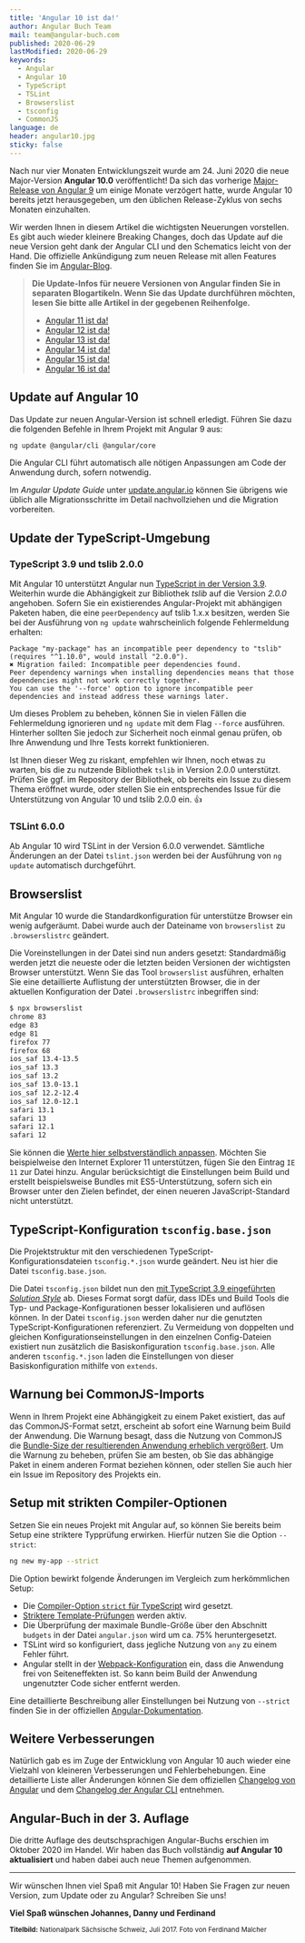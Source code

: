 ```yaml
---
title: 'Angular 10 ist da!'
author: Angular Buch Team
mail: team@angular-buch.com
published: 2020-06-29
lastModified: 2020-06-29
keywords:
  - Angular
  - Angular 10
  - TypeScript
  - TSLint
  - Browserslist
  - tsconfig
  - CommonJS
language: de
header: angular10.jpg
sticky: false
---
```



Nach nur vier Monaten Entwicklungszeit wurde am 24. Juni 2020 die neue Major-Version **Angular 10.0** veröffentlicht!
Da sich das vorherige [Major-Release von Angular 9](/blog/2020-02-angular9) um einige Monate verzögert hatte, wurde Angular 10 bereits jetzt herausgegeben, um den üblichen Release-Zyklus von sechs Monaten einzuhalten.

Wir werden Ihnen in diesem Artikel die wichtigsten Neuerungen vorstellen.
Es gibt auch wieder kleinere Breaking Changes, doch das Update auf die neue Version geht dank der Angular CLI und den Schematics leicht von der Hand.
Die offizielle Ankündigung zum neuen Release mit allen Features finden Sie im [Angular-Blog](https://blog.angular.io/version-10-of-angular-now-available-78960babd41).

> **Die Update-Infos für neuere Versionen von Angular finden Sie in separaten Blogartikeln. Wenn Sie das Update durchführen möchten, lesen Sie bitte alle Artikel in der gegebenen Reihenfolge.**
> * [Angular 11 ist da!](/blog/2020-11-angular11)
> * [Angular 12 ist da!](/blog/2021-06-angular12)
> * [Angular 13 ist da!](/blog/2021-11-angular13)
> * [Angular 14 ist da!](/blog/2022-06-angular14)
> * [Angular 15 ist da!](/blog/2022-11-angular15)
> * [Angular 16 ist da!](/blog/2023-05-angular16)

## Update auf Angular 10

Das Update zur neuen Angular-Version ist schnell erledigt.
Führen Sie dazu die folgenden Befehle in Ihrem Projekt mit Angular 9 aus:

```bash
ng update @angular/cli @angular/core
```

Die Angular CLI führt automatisch alle nötigen Anpassungen am Code der Anwendung durch, sofern notwendig.

Im *Angular Update Guide* unter [update.angular.io](https://update.angular.io/#9.0:10.0) können Sie übrigens wie üblich alle Migrationsschritte im Detail nachvollziehen und die Migration vorbereiten.

## Update der TypeScript-Umgebung

### TypeScript 3.9 und tslib 2.0.0

Mit Angular 10 unterstützt Angular nun [TypeScript in der Version 3.9](https://www.typescriptlang.org/docs/handbook/release-notes/typescript-3-9.html).
Weiterhin wurde die Abhängigkeit zur Bibliothek _tslib_ auf die Version _2.0.0_ angehoben.
Sofern Sie ein existierendes Angular-Projekt mit abhängigen Paketen haben, die eine `peerDependency` auf tslib 1.x.x besitzen, werden Sie bei der Ausführung von `ng update` wahrscheinlich folgende Fehlermeldung erhalten:

```
Package "my-package" has an incompatible peer dependency to "tslib" (requires "^1.10.0", would install "2.0.0").
✖ Migration failed: Incompatible peer dependencies found.
Peer dependency warnings when installing dependencies means that those dependencies might not work correctly together.
You can use the '--force' option to ignore incompatible peer dependencies and instead address these warnings later.
```

Um dieses Problem zu beheben, können Sie in vielen Fällen die Fehlermeldung ignorieren und `ng update` mit dem Flag `--force` ausführen.
Hinterher sollten Sie jedoch zur Sicherheit noch einmal genau prüfen, ob Ihre Anwendung und Ihre Tests korrekt funktionieren.

Ist Ihnen dieser Weg zu riskant, empfehlen wir Ihnen, noch etwas zu warten, bis die zu nutzende Bibliothek `tslib` in Version 2.0.0 unterstützt.
Prüfen Sie ggf. im Repository der Bibliothek, ob bereits ein Issue zu diesem Thema eröffnet wurde, oder stellen Sie ein entsprechendes Issue für die Unterstützung von Angular 10 und tslib 2.0.0 ein. 👍

### TSLint 6.0.0

Ab Angular 10 wird TSLint in der Version 6.0.0 verwendet.
Sämtliche Änderungen an der Datei `tslint.json` werden bei der Ausführung von `ng update` automatisch durchgeführt.


## Browserslist

Mit Angular 10 wurde die Standardkonfiguration für unterstütze Browser ein wenig aufgeräumt.
Dabei wurde auch der Dateiname von `browserslist` zu `.browserslistrc` geändert.

Die Voreinstellungen in der Datei sind nun anders gesetzt: Standardmäßig werden jetzt die neueste oder die letzten beiden Versionen der wichtigsten Browser unterstützt.
Wenn Sie das Tool `browserslist` ausführen, erhalten Sie eine detaillierte Auflistung der unterstützten Browser, die in der aktuellen Konfiguration der Datei `.browserslistrc` inbegriffen sind:

```bash
$ npx browserslist
chrome 83
edge 83
edge 81
firefox 77
firefox 68
ios_saf 13.4-13.5
ios_saf 13.3
ios_saf 13.2
ios_saf 13.0-13.1
ios_saf 12.2-12.4
ios_saf 12.0-12.1
safari 13.1
safari 13
safari 12.1
safari 12
```

Sie können die [Werte hier selbstverständlich anpassen](https://github.com/browserslist/browserslist).
Möchten Sie beispielweise den Internet Explorer 11 unterstützen, fügen Sie den Eintrag `IE 11` zur Datei hinzu.
Angular berücksichtigt die Einstellungen beim Build und erstellt beispielsweise Bundles mit ES5-Unterstützung, sofern sich ein Browser unter den Zielen befindet, der einen neueren JavaScript-Standard nicht unterstützt.

## TypeScript-Konfiguration `tsconfig.base.json`

Die Projektstruktur mit den verschiedenen TypeScript-Konfigurationsdateien `tsconfig.*.json` wurde geändert.
Neu ist hier die Datei `tsconfig.base.json`.

Die Datei `tsconfig.json` bildet nun den [mit TypeScript 3.9 eingeführten _Solution Style_](https://devblogs.microsoft.com/typescript/announcing-typescript-3-9/#solution-style-tsconfig) ab.
Dieses Format sorgt dafür, dass IDEs und Build Tools die Typ- und Package-Konfigurationen besser lokalisieren und auflösen können.
In der Datei `tsconfig.json` werden daher nur die genutzten TypeScript-Konfigurationen referenziert.
Zu Vermeidung von doppelten und gleichen Konfigurationseinstellungen in den einzelnen Config-Dateien existiert nun zusätzlich die Basiskonfiguration `tsconfig.base.json`.
Alle anderen `tsconfig.*.json` laden die Einstellungen von dieser Basiskonfiguration mithilfe von `extends`.

## Warnung bei CommonJS-Imports

Wenn in Ihrem Projekt eine Abhängigkeit zu einem Paket existiert, das auf das CommonJS-Format setzt, erscheint ab sofort eine Warnung beim Build der Anwendung.
Die Warnung besagt, dass die Nutzung von CommonJS die [Bundle-Size der resultierenden Anwendung erheblich vergrößert](https://web.dev/commonjs-larger-bundles/).
Um die Warnung zu beheben, prüfen Sie am besten, ob Sie das abhängige Paket in einem anderen Format beziehen können, oder stellen Sie auch hier ein Issue im Repository des Projekts ein.

## Setup mit strikten Compiler-Optionen

Setzen Sie ein neues Projekt mit Angular auf, so können Sie bereits beim Setup eine striktere Typprüfung erwirken.
Hierfür nutzen Sie die Option `--strict`:

```bash
ng new my-app --strict
```

Die Option bewirkt folgende Änderungen im Vergleich zum herkömmlichen Setup:

- Die [Compiler-Option `strict` für TypeScript](https://dev.to/briwa/how-strict-is-typescript-s-strict-mode-311a) wird gesetzt.
- [Striktere Template-Prüfungen](https://angular.io/guide/template-typecheck#strict-mode) werden aktiv.
- Die Überprüfung der maximale Bundle-Größe über den Abschnitt `budgets` in der Datei `angular.json` wird um ca. 75% heruntergesetzt.
- TSLint wird so konfiguriert, dass jegliche Nutzung von `any` zu einem Fehler führt.
- Angular stellt in der [Webpack-Konfiguration](https://webpack.js.org/guides/tree-shaking/#mark-the-file-as-side-effect-free) ein, dass die Anwendung frei von Seiteneffekten ist. So kann beim Build der Anwendung ungenutzter Code sicher entfernt werden.

Eine detaillierte Beschreibung aller Einstellungen bei Nutzung von `--strict` finden Sie in der offiziellen [Angular-Dokumentation](https://angular.io/guide/strict-mode).

## Weitere Verbesserungen

Natürlich gab es im Zuge der Entwicklung von Angular 10 auch wieder eine Vielzahl von kleineren Verbesserungen und Fehlerbehebungen.
Eine detaillierte Liste aller Änderungen können Sie dem offiziellen [Changelog von Angular](https://github.com/angular/angular/blob/master/CHANGELOG.md#1000-2020-06-24) und dem [Changelog der Angular CLI](https://github.com/angular/angular-cli/releases/tag/v10.0.0) entnehmen.

## Angular-Buch in der 3. Auflage

Die dritte Auflage des deutschsprachigen Angular-Buchs erschien im Oktober 2020 im Handel.
Wir haben das Buch vollständig **auf Angular 10 aktualisiert** und haben dabei auch neue Themen aufgenommen.

<hr>

Wir wünschen Ihnen viel Spaß mit Angular 10!
Haben Sie Fragen zur neuen Version, zum Update oder zu Angular? Schreiben Sie uns!

**Viel Spaß wünschen
Johannes, Danny und Ferdinand**

<small>**Titelbild:** Nationalpark Sächsische Schweiz, Juli 2017. Foto von Ferdinand Malcher</small>
